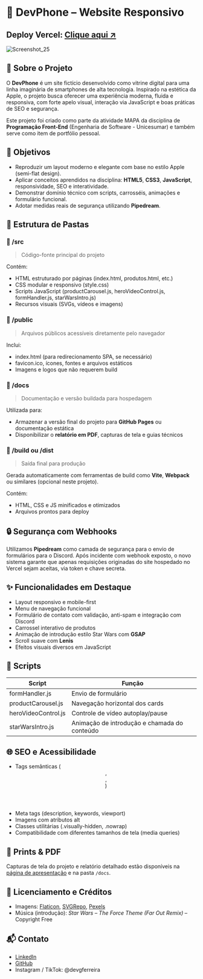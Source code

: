 # 📱 DevPhone – Website Responsivo
## **Deploy Vercel:** [Clique aqui ↗](https://devphone.vercel.app/apresentacao.html)
![Screenshot_25](https://github.com/user-attachments/assets/134e0484-20eb-46e1-a9c6-9d08bb6b9237)




## 📌 Sobre o Projeto

O **DevPhone** é um site fictício desenvolvido como vitrine digital para uma linha imaginária de smartphones de alta tecnologia. Inspirado na estética da Apple, o projeto busca oferecer uma experiência moderna, fluida e responsiva, com forte apelo visual, interação via JavaScript e boas práticas de SEO e segurança.

Este projeto foi criado como parte da atividade MAPA da disciplina de **Programação Front-End** (Engenharia de Software - Unicesumar) e também serve como item de portfólio pessoal.


## 🎯 Objetivos

* Reproduzir um layout moderno e elegante com base no estilo Apple (semi-flat design).
* Aplicar conceitos aprendidos na disciplina: **HTML5**, **CSS3**, **JavaScript**, responsividade, SEO e interatividade.
* Demonstrar domínio técnico com scripts, carrosséis, animações e formulário funcional.
* Adotar medidas reais de segurança utilizando **Pipedream**.


## 🧱 Estrutura de Pastas

### 📁 /src

> Código-fonte principal do projeto

Contém:

* HTML estruturado por páginas (index.html, produtos.html, etc.)
* CSS modular e responsivo (style.css)
* Scripts JavaScript (productCarousel.js, heroVideoControl.js, formHandler.js, starWarsIntro.js)
* Recursos visuais (SVGs, vídeos e imagens)


### 📁 /public

> Arquivos públicos acessíveis diretamente pelo navegador

Inclui:

* index.html (para redirecionamento SPA, se necessário)
* favicon.ico, ícones, fontes e arquivos estáticos
* Imagens e logos que não requerem build


### 📁 /docs

> Documentação e versão buildada para hospedagem

Utilizada para:

* Armazenar a versão final do projeto para **GitHub Pages** ou documentação estática
* Disponibilizar o **relatório em PDF**, capturas de tela e guias técnicos


### 📁 /build ou /dist

> Saída final para produção

Gerada automaticamente com ferramentas de build como **Vite**, **Webpack** ou similares (opcional neste projeto).

Contém:

* HTML, CSS e JS minificados e otimizados
* Arquivos prontos para deploy


## 🔒 Segurança com Webhooks

Utilizamos **Pipedream** como camada de segurança para o envio de formulários para o Discord. Após incidente com webhook exposto, o novo sistema garante que apenas requisições originadas do site hospedado no Vercel sejam aceitas, via token e chave secreta.


## ✨ Funcionalidades em Destaque

* Layout responsivo e mobile-first
* Menu de navegação funcional
* Formulário de contato com validação, anti-spam e integração com Discord
* Carrossel interativo de produtos
* Animação de introdução estilo Star Wars com **GSAP**
* Scroll suave com **Lenis**
* Efeitos visuais diversos em JavaScript


## 🧪 Scripts

| Script              | Função                                       |
| --------------------| -------------------------------------------- |
| formHandler.js      | Envio de formulário                          |
| productCarousel.js  | Navegação horizontal dos cards               |
| heroVideoControl.js | Controle de vídeo autoplay/pause             |
| starWarsIntro.js    | Animação de introdução e chamada do conteúdo |


## 🌐 SEO e Acessibilidade

* Tags semânticas (<header>, <main>, <footer>)
* Meta tags (description, keywords, viewport)
* Imagens com atributos alt
* Classes utilitárias (.visually-hidden, .nowrap)
* Compatibilidade com diferentes tamanhos de tela (media queries)


## 📸 Prints & PDF

Capturas de tela do projeto e relatório detalhado estão disponíveis na [página de apresentação](#) e na pasta `/docs`.


## 📄 Licenciamento e Créditos

* Imagens: [Flaticon](https://www.flaticon.com/), [SVGRepo](https://www.svgrepo.com/), [Pexels](https://www.pexels.com/)
* Música (introdução): *Star Wars – The Force Theme (Far Out Remix)* – Copyright Free

## 📬 Contato

* [LinkedIn](https://linkedin.com/in/guilhermeferreira)
* [GitHub](https://github.com/GuilhermeF-R)
* Instagram / TikTok: @devgferreira
